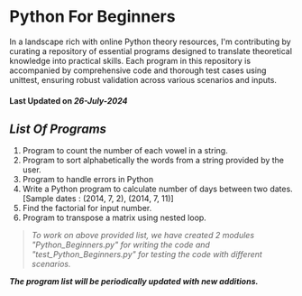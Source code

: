 # Python For Beginners

In a landscape rich with online Python theory resources, I'm contributing by curating a repository of essential programs designed to translate theoretical knowledge into practical skills. Each program in this repository is accompanied by comprehensive code and thorough test cases using unittest, ensuring robust validation across various scenarios and inputs.

#### Last Updated on *26-July-2024*

## *List Of Programs*

1. Program to count the number of each vowel in a string.
2. Program to sort alphabetically the words from a string provided by the user.
3. Program to handle errors in Python
4. Write a Python program to calculate number of days between two dates.[Sample dates : (2014, 7, 2), (2014, 7, 11)]
5. Find the factorial for input number.
6. Program to transpose a matrix using nested loop.



> *To work on above provided list, we have created 2 modules "Python_Beginners.py" for writing the code and "test_Python_Beginners.py" for testing the code with different scenarios.*

__*The program list will be periodically updated with new additions.*__
